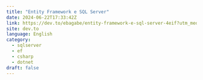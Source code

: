 ```yaml
---
title: "Entity Framework e SQL Server"
date: 2024-06-22T17:33:42Z
link: https://dev.to/ebagabe/entity-framework-e-sql-server-4eif?utm_medium=RSS&utm_source=news.12bit.vn
site: dev.to
language: English
category:
  - sqlserver
  - ef
  - csharp
  - dotnet
draft: false
---
```

